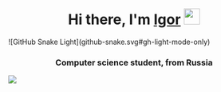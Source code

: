 <h1 align="center">Hi there, I'm <a href="https://fixtor.github.io/" target="_blank">Igor</a> 
<img src="https://github.com/blackcater/blackcater/raw/main/images/Hi.gif" height="32"/></h1>
![GitHub Snake Light](github-snake.svg#gh-light-mode-only)
<h3 align="center">Computer science student, from Russia </h3>

   ![](https://github-profile-summary-cards.vercel.app/api/cards/profile-details?username=fixtor&theme=solarized_dark)
